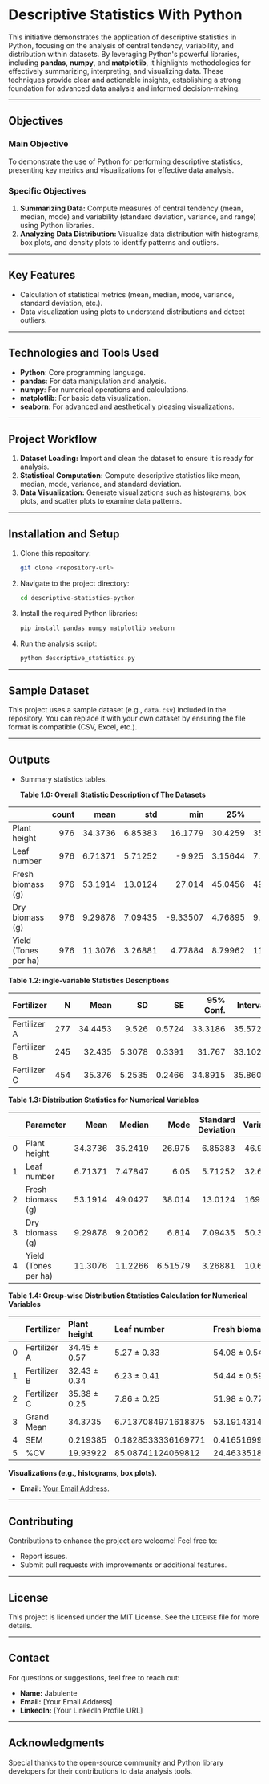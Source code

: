 # Descriptive Statistics With Python 


This initiative demonstrates the application of descriptive statistics in Python, focusing on the analysis of central tendency, variability, and distribution within datasets. By leveraging Python's powerful libraries, including **pandas**, **numpy**, and **matplotlib**, it highlights methodologies for effectively summarizing, interpreting, and visualizing data. These techniques provide clear and actionable insights, establishing a strong foundation for advanced data analysis and informed decision-making.

---

## **Objectives**

### **Main Objective**
To demonstrate the use of Python for performing descriptive statistics, presenting key metrics and visualizations for effective data analysis.

### **Specific Objectives**
1. **Summarizing Data:** Compute measures of central tendency (mean, median, mode) and variability (standard deviation, variance, and range) using Python libraries.
2. **Analyzing Data Distribution:** Visualize data distribution with histograms, box plots, and density plots to identify patterns and outliers.

---

## **Key Features**
- Calculation of statistical metrics (mean, median, mode, variance, standard deviation, etc.).
- Data visualization using plots to understand distributions and detect outliers.

---

## **Technologies and Tools Used**
- **Python**: Core programming language.
- **pandas**: For data manipulation and analysis.
- **numpy**: For numerical operations and calculations.
- **matplotlib**: For basic data visualization.
- **seaborn**: For advanced and aesthetically pleasing visualizations.

---

## **Project Workflow**
1. **Dataset Loading:** Import and clean the dataset to ensure it is ready for analysis.
2. **Statistical Computation:** Compute descriptive statistics like mean, median, mode, variance, and standard deviation.
3. **Data Visualization:** Generate visualizations such as histograms, box plots, and scatter plots to examine data patterns.
---

## **Installation and Setup**

1. Clone this repository:
   ```bash
   git clone <repository-url>
   ```

2. Navigate to the project directory:
   ```bash
   cd descriptive-statistics-python
   ```

3. Install the required Python libraries:
   ```bash
   pip install pandas numpy matplotlib seaborn
   ```

4. Run the analysis script:
   ```bash
   python descriptive_statistics.py
   ```

---

## **Sample Dataset**
This project uses a sample dataset (e.g., `data.csv`) included in the repository. You can replace it with your own dataset by ensuring the file format is compatible (CSV, Excel, etc.).

---

## **Outputs**
- Summary statistics tables.

  **Table 1.0: Overall Statistic Description of The Datasets**

|                      |   count |     mean |      std |      min |      25% |      50% |     75% |     max |
|:---------------------|--------:|---------:|---------:|---------:|---------:|---------:|--------:|--------:|
| Plant height         |     976 | 34.3736  |  6.85383 | 16.1779  | 30.4259  | 35.2419  | 39.3591 | 47.065  |
| Leaf number          |     976 |  6.71371 |  5.71252 | -9.925   |  3.15644 |  7.47847 | 10.5814 | 19.3744 |
| Fresh biomass (g)    |     976 | 53.1914  | 13.0124  | 27.014   | 45.0456  | 49.0427  | 61.3233 | 95.6688 |
| Dry biomass (g)      |     976 |  9.29878 |  7.09435 | -9.33507 |  4.76895 |  9.20062 | 13.9682 | 27.5687 |
| Yield (Tones per ha) |     976 | 11.3076  |  3.26881 |  4.77884 |  8.79962 | 11.2266  | 13.6181 | 19.3721 |

**Table 1.2: ingle-variable Statistics Descriptions**

| Fertilizer   |   N |    Mean |     SD |     SE |   95% Conf. |   Interval |
|:-------------|----:|--------:|-------:|-------:|------------:|-----------:|
| Fertilizer A | 277 | 34.4453 | 9.526  | 0.5724 |     33.3186 |    35.5721 |
| Fertilizer B | 245 | 32.435  | 5.3078 | 0.3391 |     31.767  |    33.1029 |
| Fertilizer C | 454 | 35.376  | 5.2535 | 0.2466 |     34.8915 |    35.8605 |


**Table 1.3: Distribution Statistics for Numerical Variables**

|    | Parameter            |     Mean |   Median |     Mode |   Standard Deviation |   Variance |   Range |   Skewness |   Kurtosis |
|---:|:---------------------|---------:|---------:|---------:|---------------------:|-----------:|--------:|-----------:|-----------:|
|  0 | Plant height         | 34.3736  | 35.2419  | 26.975   |              6.85383 |    46.9749 | 30.8871 | -0.586229  | -0.156049  |
|  1 | Leaf number          |  6.71371 |  7.47847 |  6.05    |              5.71252 |    32.6329 | 29.2994 | -0.459134  | -0.0895406 |
|  2 | Fresh biomass (g)    | 53.1914  | 49.0427  | 38.014   |             13.0124  |   169.323  | 68.6548 |  1.1564    |  1.2007    |
|  3 | Dry biomass (g)      |  9.29878 |  9.20062 |  6.814   |              7.09435 |    50.3298 | 36.9037 | -0.0422521 | -0.298664  |
|  4 | Yield (Tones per ha) | 11.3076  | 11.2266  |  6.51579 |              3.26881 |    10.6851 | 14.5933 |  0.19103   | -0.674191  |

**Table 1.4: Group-wise Distribution Statistics Calculation for Numerical Variables**

|    | Fertilizer   | Plant height       | Leaf number        | Fresh biomass (g)   | Dry biomass (g)     | Yield (Tones per ha)   |
|---:|:-------------|:-------------------|:-------------------|:--------------------|:--------------------|:-----------------------|
|  0 | Fertilizer A | 34.45 ± 0.57       | 5.27 ± 0.33        | 54.08 ± 0.54        | 11.04 ± 0.33        | 11.57 ± 0.09           |
|  1 | Fertilizer B | 32.43 ± 0.34       | 6.23 ± 0.41        | 54.44 ± 0.59        | 5.70 ± 0.41         | 11.61 ± 0.15           |
|  2 | Fertilizer C | 35.38 ± 0.25       | 7.86 ± 0.25        | 51.98 ± 0.77        | 10.18 ± 0.36        | 10.99 ± 0.20           |
|  3 | Grand Mean   | 34.3735            | 6.7137084971618375 | 53.191431433847924  | 9.298781315081923   | 11.30760038145973      |
|  4 | SEM          | 0.219385           | 0.1828533336169771 | 0.41651699820985405 | 0.22708455140943284 | 0.10463207744597673    |
|  5 | %CV          | 19.93922          | 85.08741124069812  | 24.46335180374966   | 76.29331130402244   | 28.908083815971736     |



**Visualizations (e.g., histograms, box plots).**

- **Email:** [Your Email Address](Visualization-Figures/Jabulente2025.png).

---

## **Contributing**
Contributions to enhance the project are welcome! Feel free to:
- Report issues.
- Submit pull requests with improvements or additional features.

---

## **License**
This project is licensed under the MIT License. See the `LICENSE` file for more details.

---

## **Contact**
For questions or suggestions, feel free to reach out:
- **Name:** Jabulente
- **Email:** [Your Email Address]
- **LinkedIn:** [Your LinkedIn Profile URL]

---

## **Acknowledgments**
Special thanks to the open-source community and Python library developers for their contributions to data analysis tools.

